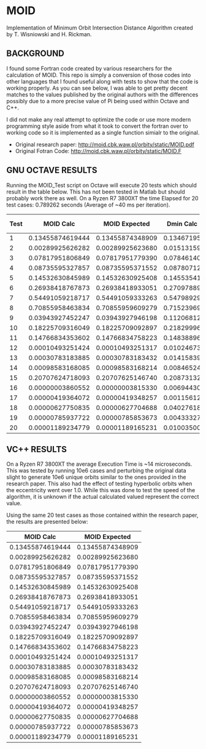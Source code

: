 # MOID
Implementation of Minimum Orbit Intersection Distance Algorithm created by T. Wisniowski and H. Rickman.

## BACKGROUND
I found some Fortran code created by various researchers for the calculation of MOID.  This repo is simply a conversion of those codes into other languages that I found useful along with tests to show that the code is working properly.  As you can see below, I was able to get pretty decent matches to the values published by the original authors with the differences possibly due to a more precise value of Pi being used within Octave and C++.

I did not make any real attempt to optimize the code or use more modern programming style aside from what it took to convert the fortran over to working code so it is implemented as a single function simialr to the original.

* Original research paper: http://moid.cbk.waw.pl/orbity/static/MOID.pdf
* Original Fotran Code: http://moid.cbk.waw.pl/orbity/static/MOID.F

## GNU OCTAVE RESULTS
Running the MOID_Test script on Octave will execute 20 tests which should result in the table below.  This has not been tested in Matlab but should probably work there as well.  On a Ryzen R7 3800XT the time Elapsed for 20 test cases: 0.789262 seconds (Average of ~40 ms per iteration).

Test  | MOID Calc | MOID Expected | Dmin Calc | Dmin Expected 
 ------|----------------|-------------------------|------------------|------------------
1 |      0.13455874619444 |       0.13455874348909  |      0.13467195  |    0.13467190
2 |      0.00289925626282 |       0.00289925623680  |      0.01513159   |   0.01513160
3 |      0.07817951806849 |       0.07817951779390  |      0.07846140   |   0.07846140
4 |      0.08735595327857 |       0.08735595371552  |      0.08780712   |   0.08780710
5 |      0.14532630845989 |       0.14532630925408  |      0.14553541  |    0.14553540
6 |      0.26938418767873 |       0.26938418933051  |      0.27097889  |    0.27097890
7 |      0.54491059218717 |       0.54491059333263  |      0.54798929  |    0.54798930
8 |      0.70855958463834 |       0.70855959609279  |      0.71523969  |    0.71523970
9 |      0.03943927452247 |       0.03943927946198  |      0.11206812  |    0.11206820
10|      0.18225709316049 |       0.18225709092897  |      0.21829996  |    0.21830000
11|      0.14766834353602 |       0.14766834758223  |      0.14838896  |    0.14838900
12|      0.00010493251424 |       0.00010493251317  |      0.01024673  |    0.01024670
13|      0.00030783183885 |       0.00030783183432  |      0.01415839  |    0.01415840
14|      0.00098583168085 |       0.00098583168214  |      0.00846524  |    0.00846520
15|      0.20707624718093 |       0.20707625146740  |      0.20873132  |    0.20873130
16 |     0.00000003860552 |       0.00000003815330  |      0.00694430  |    0.00694430
17 |     0.00000419364072 |       0.00000419348257  |      0.00115612  |    0.00115610
18 |     0.00000627750835 |       0.00000627704688  |      0.04027618  |    0.04027620
19 |     0.00000785937722 |       0.00000785853673  |      0.00433327  |    0.00433330
20 |     0.00001189234779 |       0.00001189165231  |      0.01003500  |    0.01003500

## VC++ RESULTS

On a Ryzen R7 3800XT the average Execution Time is ~14 microseconds.  This was tested by running 10e6 cases and perturbing the original data slight to generate 10e6 unique orbits similar to the ones provided in the research paper.  This also had the effect of testing hyperbolic orbits when the eccentricity went over 1.0.  While this was done to test the speed of the algorithm, it is unknown if the actual calculated valued represent the correct value.

Using the same 20 test cases as those contained within the research paper, the results are presented below:

MOID Calc | MOID Expected |
 ------|---------------
0.13455874619444      |  0.13455874348909
0.00289925626282      |  0.00289925623680
0.07817951806849      |  0.07817951779390
0.08735595327857      |  0.08735595371552
0.14532630845989      |  0.14532630925408
0.26938418767873      |  0.26938418933051
0.54491059218717      |  0.54491059333263
0.70855958463834      |  0.70855959609279
0.03943927452247      |  0.03943927946198
0.18225709316049      |  0.18225709092897
0.14766834353602      |  0.14766834758223
0.00010493251424      |  0.00010493251317
0.00030783183885      |  0.00030783183432
0.00098583168085      |  0.00098583168214
0.20707624718093      |  0.20707625146740
0.00000003860552      |  0.00000003815330
0.00000419364072      |  0.00000419348257
0.00000627750835      |  0.00000627704688
0.00000785937722      |  0.00000785853673
0.00001189234779      |  0.00001189165231


